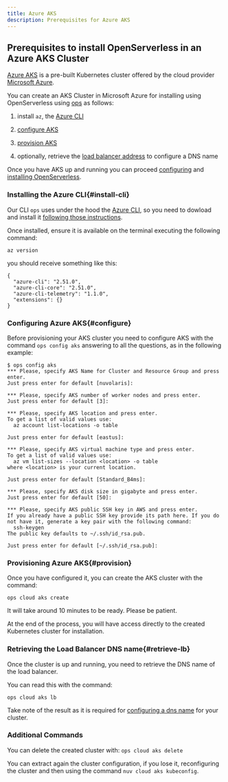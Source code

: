 ```yaml
---
title: Azure AKS
description: Prerequisites for Azure AKS
---
```

## Prerequisites to install OpenServerless in an Azure AKS Cluster

[Azure AKS](https://aws.amazon.com/eks/) is a pre-built Kubernetes
cluster offered by the cloud provider [Microsoft Azure](https://azure.microsoft.com/).

You can create an AKS Cluster in Microsoft Azure for installing using
OpenServerless using [ops](#download.adoc) as follows:

1. install `az`, the [Azure CLI](#install-cli)

2. [configure AKS](#configure)

3. [provision AKS](#provision)

4. optionally, retrieve the [load balancer address](#retrieve-lb) to
    configure a DNS name

Once you have AKS up and running you can proceed
[configuring](#configure.adoc) and [installing
OpenServerless](#install-cluster.adoc).

### Installing the Azure CLI{#install-cli}
Our CLI `ops` uses under the hood the [Azure
CLI](https://learn.microsoft.com/en-us/cli/azure/), so you need to
dowload and install it 
[following those instructions](https://learn.microsoft.com/en-us/cli/azure/install-azure-cli).

Once installed, ensure it is available on the terminal executing the
following command:

    az version

you should receive something like this:

    {
      "azure-cli": "2.51.0",
      "azure-cli-core": "2.51.0",
      "azure-cli-telemetry": "1.1.0",
      "extensions": {}
    }

### Configuring Azure AKS{#configure}

Before provisioning your AKS cluster you need to configure AKS with the
command `ops config aks` answering to all the questions, as in the
following example:

    $ ops config aks
    *** Please, specify AKS Name for Cluster and Resource Group and press enter.
    Just press enter for default [nuvolaris]:

    *** Please, specify AKS number of worker nodes and press enter.
    Just press enter for default [3]:

    *** Please, specify AKS location and press enter.
    To get a list of valid values use:
      az account list-locations -o table

    Just press enter for default [eastus]:

    *** Please, specify AKS virtual machine type and press enter.
    To get a list of valid values use:
      az vm list-sizes --location <location> -o table
    where <location> is your current location.

    Just press enter for default [Standard_B4ms]:

    *** Please, specify AKS disk size in gigabyte and press enter.
    Just press enter for default [50]:

    *** Please, specify AKS public SSH key in AWS and press enter.
    If you already have a public SSH key provide its path here. If you do not have it, generate a key pair with the following command:
      ssh-keygen
    The public key defaults to ~/.ssh/id_rsa.pub.

    Just press enter for default [~/.ssh/id_rsa.pub]:

### Provisioning Azure AKS{#provision}

Once you have configured it, you can create the AKS cluster with the
command:

    ops cloud aks create

It will take around 10 minutes to be ready. Please be patient.

At the end of the process, you will have access directly to the created
Kubernetes cluster for installation.

### Retrieving the Load Balancer DNS name{#retrieve-lb}

Once the cluster is up and running, you need to retrieve the DNS name of
the load balancer.

You can read this with the command:

    ops cloud aks lb

Take note of the result as it is required for 
[configuring a dns name](/docs/installation/configure/dns/) for your cluster.

### Additional Commands

You can delete the created cluster with: `ops cloud aks delete`

You can extract again the cluster configuration, if you lose it,
reconfiguring the cluster and then using the command
`nuv cloud aks kubeconfig`.
